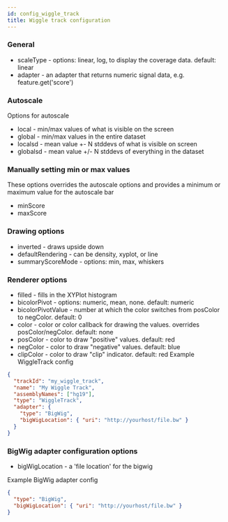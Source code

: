 ```yaml
---
id: config_wiggle_track
title: Wiggle track configuration
---
```


### General

- scaleType - options: linear, log, to display the coverage data. default: linear
- adapter - an adapter that returns numeric signal data, e.g. feature.get('score')

### Autoscale

Options for autoscale

- local - min/max values of what is visible on the screen
- global - min/max values in the entire dataset
- localsd - mean value +- N stddevs of what is visible on screen
- globalsd - mean value +/- N stddevs of everything in the dataset

### Manually setting min or max values

These options overrides the autoscale options and provides a minimum or maximum
value for the autoscale bar

- minScore
- maxScore

### Drawing options

- inverted - draws upside down
- defaultRendering - can be density, xyplot, or line
- summaryScoreMode - options: min, max, whiskers

### Renderer options

- filled - fills in the XYPlot histogram
- bicolorPivot - options: numeric, mean, none. default: numeric
- bicolorPivotValue - number at which the color switches from posColor to
  negColor. default: 0
- color - color or color callback for drawing the values. overrides
  posColor/negColor. default: none
- posColor - color to draw "positive" values. default: red
- negColor - color to draw "negative" values. default: blue
- clipColor - color to draw "clip" indicator. default: red
  Example WiggleTrack config

```json
{
  "trackId": "my_wiggle_track",
  "name": "My Wiggle Track",
  "assemblyNames": ["hg19"],
  "type": "WiggleTrack",
  "adapter": {
    "type": "BigWig",
    "bigWigLocation": { "uri": "http://yourhost/file.bw" }
  }
}
```

### BigWig adapter configuration options

- bigWigLocation - a 'file location' for the bigwig

Example BigWig adapter config

```json
{
  "type": "BigWig",
  "bigWigLocation": { "uri": "http://yourhost/file.bw" }
}
```
